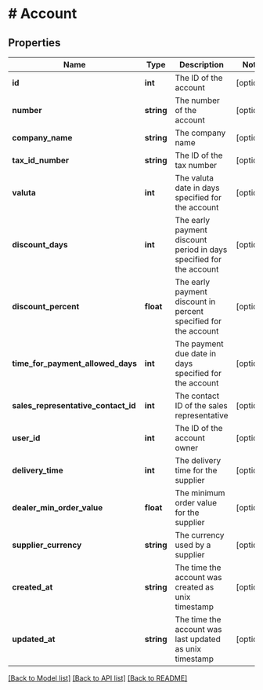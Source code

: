 # # Account

## Properties

Name | Type | Description | Notes
------------ | ------------- | ------------- | -------------
**id** | **int** | The ID of the account | [optional]
**number** | **string** | The number of the account | [optional]
**company_name** | **string** | The company name | [optional]
**tax_id_number** | **string** | The ID of the tax number | [optional]
**valuta** | **int** | The valuta date in days specified for the account | [optional]
**discount_days** | **int** | The early payment discount period in days specified for the account | [optional]
**discount_percent** | **float** | The early payment discount in percent specified for the account | [optional]
**time_for_payment_allowed_days** | **int** | The payment due date in days specified for the account | [optional]
**sales_representative_contact_id** | **int** | The contact ID of the sales representative | [optional]
**user_id** | **int** | The ID of the account owner | [optional]
**delivery_time** | **int** | The delivery time for the supplier | [optional]
**dealer_min_order_value** | **float** | The minimum order value for the supplier | [optional]
**supplier_currency** | **string** | The currency used by a supplier | [optional]
**created_at** | **string** | The time the account was created as unix timestamp | [optional]
**updated_at** | **string** | The time the account was last updated as unix timestamp | [optional]

[[Back to Model list]](../../README.md#models) [[Back to API list]](../../README.md#endpoints) [[Back to README]](../../README.md)
